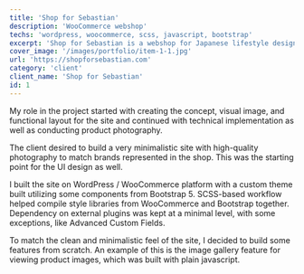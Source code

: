 ```yaml
---
title: 'Shop for Sebastian'
description: 'WooCommerce webshop'
techs: 'wordpress, woocommerce, scss, javascript, bootstrap'
excerpt: 'Shop for Sebastian is a webshop for Japanese lifestyle design. The project included creating the concept and design and developing a custom WooCommerce theme to match the desired brand image for the new webshop.'
cover_image: '/images/portfolio/item-1-1.jpg'
url: 'https://shopforsebastian.com'
category: 'client'
client_name: 'Shop for Sebastian'
id: 1
---
```


My role in the project started with creating the concept, visual image, and functional layout for the site and continued with technical implementation as well as conducting product photography.

The client desired to build a very minimalistic site with high-quality photography to match brands represented in the shop. This was the starting point for the UI design as well.

I built the site on WordPress / WooCommerce platform with a custom theme built utilizing some components from Bootstrap 5. SCSS-based workflow helped compile style libraries from WooCommerce and Bootstrap together. Dependency on external plugins was kept at a minimal level, with some exceptions, like Advanced Custom Fields.

To match the clean and minimalistic feel of the site, I decided to build some features from scratch. An example of this is the image gallery feature for viewing product images, which was built with plain javascript.
